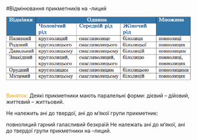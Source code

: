 #Вiдмiнювання прикметникiв на <span class="p1">-лиций</span>

<div class="center">
<img src="../pics/6/7.png" width="600px" class="center"/>
</div>
<br>

<font color="orange">Виняток:</font> Деякi прикметники мають паралельнi форми: дiєвий – дiйовий, життєвий – життьовий.


<quiz> 
    <question>
       <p> Не належить ані до твердої, ані до м’якої групи прикметник: </p>
           <answer correct>повнолиций</answer>
           <answer>гарний</answer>
           <answer>галасливий</answer>
           <answer>безкраїй</answer>
      <explanation>
Не належать ані до м’якої, ані до твердої групи прикметники на <span class="p1">–лиций</span>. 
</explanation>
    </question>
</quiz> 
